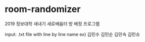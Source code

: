 # room-randomizer

2019 정보대학 새내기 새로배움터 방 배정 프로그램

input: .txt file with line by line name
      ex) 김민수
          김민순
          김민숙
          김민슈
          
